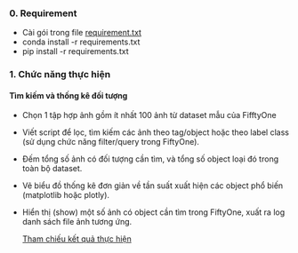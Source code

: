 ### 0. Requirement

- Cài gói trong file [requirement.txt](./requirements.txt)
- conda install -r requirements.txt
- pip install -r requirements.txt

### 1. Chức năng thực hiện

#### Tìm kiếm và thống kê đối tượng

- Chọn 1 tập hợp ảnh gồm ít nhất 100 ảnh từ dataset mẫu của FifftyOne
- Viết script để lọc, tìm kiếm các ảnh theo tag/object hoặc theo label class (sử dụng chức năng filter/query trong FiftyOne).
- Đếm tổng số ảnh có đối tượng cần tìm, và tổng số object loại đó trong toàn bộ dataset.
- Vẽ biểu đồ thống kê đơn giản về tần suất xuất hiện các object phổ biến (matplotlib hoặc plotly).
- Hiển thị (show) một số ảnh có object cần tìm trong FiftyOne, xuất ra log danh sách file ảnh tương ứng.

  [Tham chiếu kết quả thực hiện](./notebook/main2.ipynb)
